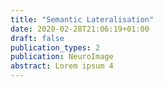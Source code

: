 ```yaml
---
title: "Semantic Lateralisation"
date: 2020-02-28T21:06:19+01:00
draft: false
publication_types: 2
publication: NeuroImage
abstract: Lorem ipsum 4
---
```


